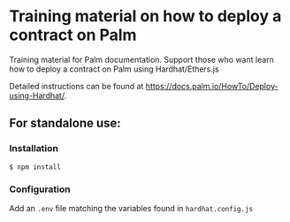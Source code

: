 # Training material on how to deploy a contract on Palm

Training material for Palm documentation. Support those who want learn how to deploy a contract on Palm using Hardhat/Ethers.js

Detailed instructions can be found at  https://docs.palm.io/HowTo/Deploy-using-Hardhat/.

## For standalone use:

### Installation

```
$ npm install
```

### Configuration

Add an `.env` file matching the variables found in `hardhat.config.js`

